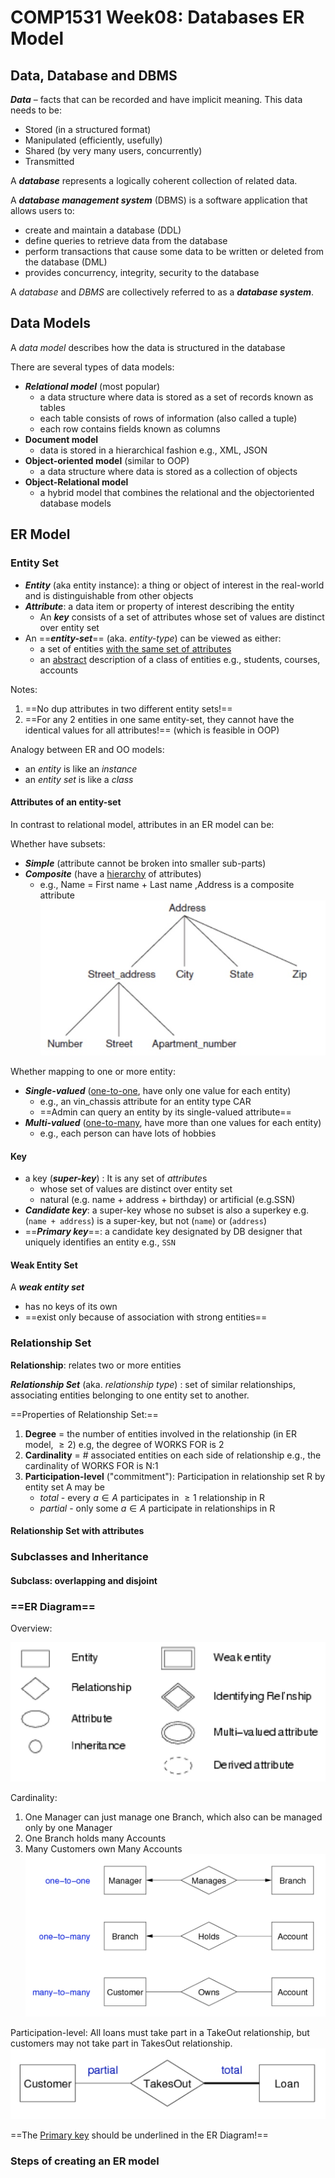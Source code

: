 # COMP1531 Week08: Databases ER Model

## Data, Database and DBMS

***Data*** – facts that can be recorded and have implicit meaning.
This data needs to be:
- Stored (in a structured format)
- Manipulated (efficiently, usefully)
- Shared (by very many users, concurrently)
- Transmitted

A ***database*** represents a logically coherent collection of related data.

A ***database management system*** (DBMS) is a software
application that allows users to:
- create and maintain a database (DDL)
- define queries to retrieve data from the database
- perform transactions that cause some data to be written or deleted from the database (DML)
- provides concurrency, integrity, security to the database

A *database* and *DBMS* are collectively referred to as a ***database system***.

## Data Models

A *data model* describes how the data is structured in the database

There are several types of data models: 
- ***Relational model*** (most popular)
    - a data structure where data is stored as a set of records known as tables
    - each table consists of rows of information (also called a tuple)
    - each row contains fields known as columns
- **Document model**
    - data is stored in a hierarchical fashion e.g., XML, JSON
- **Object-oriented model** (similar to OOP)
    - a data structure where data is stored as a collection of objects
- **Object-Relational model**
    - a hybrid model that combines the relational and the objectoriented database models


## ER Model

### Entity Set

- ***Entity*** (aka entity instance): a thing or object of interest in the real-world and is distinguishable from other objects
- ***Attribute***: a data item or property of interest describing the entity
    - An ***key*** consists of a set of attributes whose set of values are distinct over entity set
- An ==***entity-set***== (aka. *entity-type*) can be viewed as either:
    - a set of entities <u>with the same set of attributes</u>
    - an <u>abstract</u> description of a class of entities e.g., students, courses, accounts 

Notes: 
1. ==No dup attributes in two different entity sets!==
2. ==For any 2 entities in one same entity-set, they cannot have the identical values for all attributes!== (which is feasible in OOP)

Analogy between ER and OO models:
- an *entity* is like an *instance*
- an *entity set* is like a *class*

#### Attributes of an entity-set

In contrast to relational model, attributes in an ER model can be:

Whether have subsets:
- ***Simple*** (attribute cannot be broken into smaller sub-parts)
- ***Composite*** (have a <u>hierarchy</u> of attributes)
    - e.g., Name = First name + Last name ,Address is a composite attribute ![-w250](media/15548710970695/15548737903395.jpg)


Whether mapping to one or more entity:
- ***Single-valued*** (<u>one-to-one</u>, have only one value for each entity)
    - e.g., an vin_chassis attribute for an entity type CAR
    - ==Admin can query an entity by its single-valued attribute==
- ***Multi-valued*** (<u>one-to-many</u>, have more than one values for each entity)
    - e.g., each person can have lots of hobbies

#### Key

-  a key (***super-key***) : It is any set of *attribute*s
    -  whose set of values are distinct over entity set
    -  natural (e.g. name + address + birthday) or artificial (e.g.SSN)
- ***Candidate key***: a super-key whose no subset is also a superkey e.g. (`name + address`) is a super-key, but not (`name`) or (`address`)
- ==***Primary key***==: a candidate key designated by DB designer that uniquely identifies an entity  e.g., `SSN`

#### Weak Entity Set

A ***weak entity set***
- has no keys of its own
- ==exist only because of association with strong entities==

### Relationship Set

**Relationship**: relates two or more entities

***Relationship Set*** (aka. *relationship type*) : set of similar relationships, associating entities belonging to one entity set to another.

==Properties of Relationship Set:==
1. **Degree** = the number of entities involved in the relationship (in ER model, $≥ 2$) e.g, the degree of WORKS FOR is 2
2. **Cardinality** = # associated entities on each side of relationship e.g., the cardinality of WORKS FOR is N:1
3. **Participation-level** ("commitment"): Participation in relationship set R by entity set A may be
    - *total* - every $a \in A$ participates in $≥1$ relationship in R
    - *partial* - only some $a \in A$ participate in relationships in R

#### Relationship Set with attributes



### Subclasses and Inheritance

#### Subclass: overlapping and disjoint

### ==ER Diagram==

Overview:

![-w600](media/15548710970695/15548752040991.jpg)

Cardinality: 
1. One Manager can just manage one Branch, which also can be managed only by one Manager
2. One Branch holds many Accounts
3. Many Customers own Many Accounts
![-w600](media/15548710970695/15548751102405.jpg)

Participation-level:
All loans must take part in a TakeOut relationship, but customers may not take part in TakesOut relationship.
![-w500](media/15548710970695/15548753303264.jpg)

==The <u>Primary key</u> should be underlined in the ER Diagram!==

### Steps of creating an ER model
